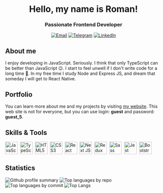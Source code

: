 <div id="header" align="center">
  <h1>Hello, my name is Roman!</h1>
  <h3>Passionate Frontend Developer</h3>
</div>

<div id="social" align="center">
  <a href="mailto:smtexx@hotmail.com">
    <img src="https://img.shields.io/badge/Send%20email-grey?style=for-the-badge&logo=gmail&logoColor=white&color=8352c3" alt="Email"></a> 
  <a href="https://t.me/smtexx">
    <img src="https://img.shields.io/badge/Telegram-grey?style=for-the-badge&logo=telegram&logoColor=white&color=8352c3" alt="Telegram"></a> 
  <a href="https://www.linkedin.com/in/roman-kolmakov-00935b252/">
    <img src="https://img.shields.io/badge/LinkedIn-grey?style=for-the-badge&logo=linkedin&logoColor=white&color=8352c3" alt="LinkedIn"></a> 
</div>


## About me

I enjoy developing in JavaScript. Seriously. I think that only TypeScript can be better than JavaScript :wink:. I start to feel unwell if I don't write code for a long time :woozy_face:. In my free time I study Node and Express JS, and dream that someday I will get to React Native.


## Portfolio

You can learn more about me and my projects by visiting [my website](https://smtexx.com/). This web site is not for everyone, but you can use login: **guest** and password: **guest_5**.


## Skills & Tools

<img width="40" height="40" alt="JavaScript" title="JavaScript" src="https://cdn.jsdelivr.net/gh/devicons/devicon/icons/javascript/javascript-original.svg" />&nbsp;
<img width="40" height="40" alt="TypeScript" title="TypeScript"  src="https://cdn.jsdelivr.net/gh/devicons/devicon/icons/typescript/typescript-original.svg" />&nbsp;
<img width="40" height="40" alt="HTML5" title="HTML5" src="https://cdn.jsdelivr.net/gh/devicons/devicon/icons/html5/html5-original.svg" />&nbsp;
<img width="40" height="40" alt="CSS3" title="CSS3" src="https://cdn.jsdelivr.net/gh/devicons/devicon/icons/css3/css3-original.svg" />&nbsp;
<img width="40" height="40" alt="React JS" title="React JS" src="https://cdn.jsdelivr.net/gh/devicons/devicon/icons/react/react-original-wordmark.svg" />&nbsp;
<img width="40" height="40" alt="Next JS" title="Next JS" src="https://cdn.jsdelivr.net/gh/devicons/devicon/icons/nextjs/nextjs-original-wordmark.svg" />&nbsp;
<img width="40" height="40" alt="Redux" title="Redux"  src="https://cdn.jsdelivr.net/gh/devicons/devicon/icons/redux/redux-original.svg" />&nbsp;
<img width="40" height="40" alt="Sass" title="Sass"  src="https://cdn.jsdelivr.net/gh/devicons/devicon/icons/sass/sass-original.svg" />&nbsp;
<img width="40" height="40" alt="Jest" title="Jest"  src="https://cdn.jsdelivr.net/gh/devicons/devicon/icons/jest/jest-plain.svg" />&nbsp;
<img width="40" height="40" alt="Bootstrap" title="Bootstrap"  src="https://cdn.jsdelivr.net/gh/devicons/devicon/icons/bootstrap/bootstrap-original.svg" />&nbsp;


## Statistics

![Github profile summary](http://github-profile-summary-cards.vercel.app/api/cards/profile-details?username=smtexx&theme=aura)
![Top languages by repo](http://github-profile-summary-cards.vercel.app/api/cards/repos-per-language?username=smtexx&theme=aura)
![Top languages by commit](http://github-profile-summary-cards.vercel.app/api/cards/most-commit-language?username=smtexx&theme=aura)
![Top Langs](https://github-readme-stats.vercel.app/api/top-langs/?username=smtexx&layout=compact&theme=aura)
